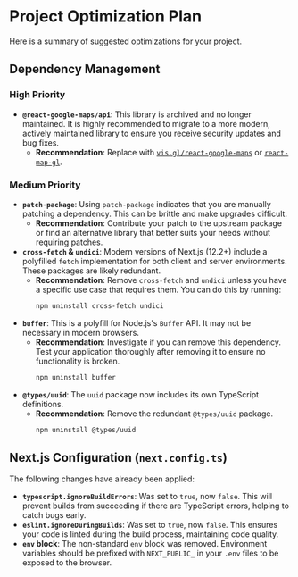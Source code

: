 # Project Optimization Plan

Here is a summary of suggested optimizations for your project.

## Dependency Management

### High Priority

*   **`@react-google-maps/api`**: This library is archived and no longer maintained. It is highly recommended to migrate to a more modern, actively maintained library to ensure you receive security updates and bug fixes.
    *   **Recommendation**: Replace with [`vis.gl/react-google-maps`](https://vis.gl/frameworks/react-google-maps) or [`react-map-gl`](https://visgl.github.io/react-map-gl/).

### Medium Priority

*   **`patch-package`**: Using `patch-package` indicates that you are manually patching a dependency. This can be brittle and make upgrades difficult.
    *   **Recommendation**: Contribute your patch to the upstream package or find an alternative library that better suits your needs without requiring patches.
*   **`cross-fetch` & `undici`**: Modern versions of Next.js (12.2+) include a polyfilled `fetch` implementation for both client and server environments. These packages are likely redundant.
    *   **Recommendation**: Remove `cross-fetch` and `undici` unless you have a specific use case that requires them. You can do this by running:
        ```bash
        npm uninstall cross-fetch undici
        ```
*   **`buffer`**: This is a polyfill for Node.js's `Buffer` API. It may not be necessary in modern browsers.
    *   **Recommendation**: Investigate if you can remove this dependency. Test your application thoroughly after removing it to ensure no functionality is broken.
        ```bash
        npm uninstall buffer
        ```
*   **`@types/uuid`**: The `uuid` package now includes its own TypeScript definitions.
    *   **Recommendation**: Remove the redundant `@types/uuid` package.
        ```bash
        npm uninstall @types/uuid
        ```

## Next.js Configuration (`next.config.ts`)

The following changes have already been applied:

*   **`typescript.ignoreBuildErrors`**: Was set to `true`, now `false`. This will prevent builds from succeeding if there are TypeScript errors, helping to catch bugs early.
*   **`eslint.ignoreDuringBuilds`**: Was set to `true`, now `false`. This ensures your code is linted during the build process, maintaining code quality.
*   **`env` block**: The non-standard `env` block was removed. Environment variables should be prefixed with `NEXT_PUBLIC_` in your `.env` files to be exposed to the browser.
